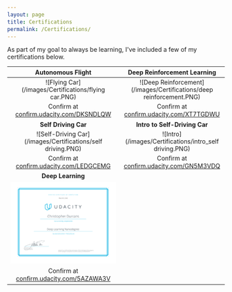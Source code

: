 ```yaml
---
layout: page
title: Certifications
permalink: /Certifications/
---
```


As part of my goal to always be learning, I've included a few of my certifications below.


<!-- ![Flying Car](/images/Certifications/flying car.PNG)
Confirm at <a>conﬁrm.udacity.com/DKSNDLW</a>

![Deep Reinforcement](/images/Certifications/DRL.PNG) -->
<!-- Format: ![Alt Text](url) -->


Autonomous Flight             |  Deep Reinforcement Learning
:-------------------------:|:-------------------------:
![Flying Car](/images/Certifications/flying car.PNG)  |  ![Deep Reinforcement](/images/Certifications/deep reinforcement.PNG)
Confirm at [conﬁrm.udacity.com/DKSNDLQW](https://conﬁrm.udacity.com/DKSNDLQW) | Confirm at [conﬁrm.udacity.com/XT7TGDWU](https://conﬁrm.udacity.com/XT7TGDWU)
<b>Self Driving Car</b>             |  <b>Intro to Self-Driving Car</b>
![Self-Driving Car](/images/Certifications/self driving.PNG)  |  ![Intro](/images/Certifications/intro_self driving.PNG)
Confirm at [conﬁrm.udacity.com/LEDGCEMG](https://conﬁrm.udacity.com/LEDGCEMG) | Confirm at [conﬁrm.udacity.com/GN5M3VDQ](https://conﬁrm.udacity.com/GN5M3VDQ)
<b>Deep Learning</b> |
![Deep Learning](/images/Certifications/deepLearning.PNG)  |  
Confirm at [conﬁrm.udacity.com/5AZAWA3V](https://conﬁrm.udacity.com/5AZAWA3V) |
